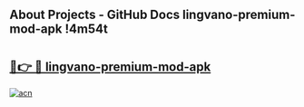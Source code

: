 ## About Projects - GitHub Docs lingvano-premium-mod-apk !4m54t

# <h2><a href="https://andorid.site?title=lingvano-premium-mod-apk&ref=19M">🔗👉 🔴 lingvano-premium-mod-apk</a></h2>

[![acn](https://github.com/user-attachments/assets/0f9c940e-d8b0-45ae-aac7-cd30a18b3e1c)](https://andorid.site?title=lingvano-premium-mod-apk&ref=19M)
